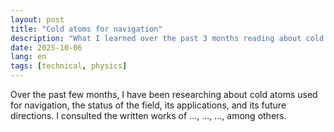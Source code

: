```yaml
---
layout: post
title: "Cold atoms for navigation"
description: "What I learned over the past 3 months reading about cold atoms used for navigation"
date: 2025-10-06
lang: en
tags: [technical, physics]
---
```


Over the past few months, I have been researching about cold atoms used for navigation, the status of the field, its applications, and its future directions. I consulted the written works of ..., ..., ..., among others. 